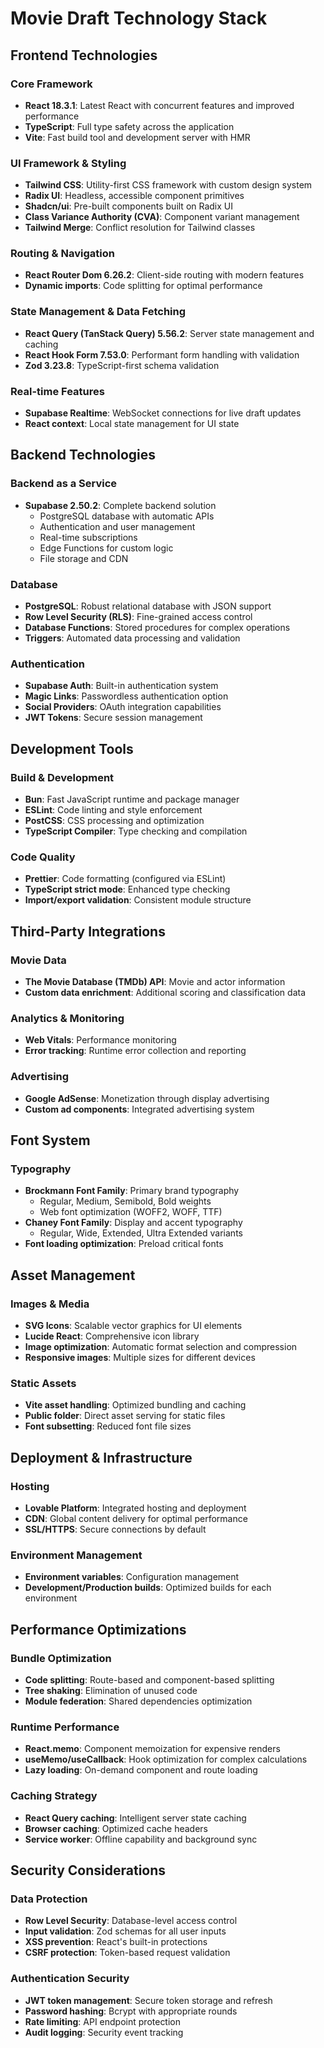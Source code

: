 # Movie Draft Technology Stack

## Frontend Technologies

### Core Framework
- **React 18.3.1**: Latest React with concurrent features and improved performance
- **TypeScript**: Full type safety across the application
- **Vite**: Fast build tool and development server with HMR

### UI Framework & Styling
- **Tailwind CSS**: Utility-first CSS framework with custom design system
- **Radix UI**: Headless, accessible component primitives
- **Shadcn/ui**: Pre-built components built on Radix UI
- **Class Variance Authority (CVA)**: Component variant management
- **Tailwind Merge**: Conflict resolution for Tailwind classes

### Routing & Navigation
- **React Router Dom 6.26.2**: Client-side routing with modern features
- **Dynamic imports**: Code splitting for optimal performance

### State Management & Data Fetching
- **React Query (TanStack Query) 5.56.2**: Server state management and caching
- **React Hook Form 7.53.0**: Performant form handling with validation
- **Zod 3.23.8**: TypeScript-first schema validation

### Real-time Features
- **Supabase Realtime**: WebSocket connections for live draft updates
- **React context**: Local state management for UI state

## Backend Technologies

### Backend as a Service
- **Supabase 2.50.2**: Complete backend solution
  - PostgreSQL database with automatic APIs
  - Authentication and user management
  - Real-time subscriptions
  - Edge Functions for custom logic
  - File storage and CDN

### Database
- **PostgreSQL**: Robust relational database with JSON support
- **Row Level Security (RLS)**: Fine-grained access control
- **Database Functions**: Stored procedures for complex operations
- **Triggers**: Automated data processing and validation

### Authentication
- **Supabase Auth**: Built-in authentication system
- **Magic Links**: Passwordless authentication option
- **Social Providers**: OAuth integration capabilities
- **JWT Tokens**: Secure session management

## Development Tools

### Build & Development
- **Bun**: Fast JavaScript runtime and package manager
- **ESLint**: Code linting and style enforcement
- **PostCSS**: CSS processing and optimization
- **TypeScript Compiler**: Type checking and compilation

### Code Quality
- **Prettier**: Code formatting (configured via ESLint)
- **TypeScript strict mode**: Enhanced type checking
- **Import/export validation**: Consistent module structure

## Third-Party Integrations

### Movie Data
- **The Movie Database (TMDb) API**: Movie and actor information
- **Custom data enrichment**: Additional scoring and classification data

### Analytics & Monitoring
- **Web Vitals**: Performance monitoring
- **Error tracking**: Runtime error collection and reporting

### Advertising
- **Google AdSense**: Monetization through display advertising
- **Custom ad components**: Integrated advertising system

## Font System

### Typography
- **Brockmann Font Family**: Primary brand typography
  - Regular, Medium, Semibold, Bold weights
  - Web font optimization (WOFF2, WOFF, TTF)
- **Chaney Font Family**: Display and accent typography
  - Regular, Wide, Extended, Ultra Extended variants
- **Font loading optimization**: Preload critical fonts

## Asset Management

### Images & Media
- **SVG Icons**: Scalable vector graphics for UI elements
- **Lucide React**: Comprehensive icon library
- **Image optimization**: Automatic format selection and compression
- **Responsive images**: Multiple sizes for different devices

### Static Assets
- **Vite asset handling**: Optimized bundling and caching
- **Public folder**: Direct asset serving for static files
- **Font subsetting**: Reduced font file sizes

## Deployment & Infrastructure

### Hosting
- **Lovable Platform**: Integrated hosting and deployment
- **CDN**: Global content delivery for optimal performance
- **SSL/HTTPS**: Secure connections by default

### Environment Management
- **Environment variables**: Configuration management
- **Development/Production builds**: Optimized builds for each environment

## Performance Optimizations

### Bundle Optimization
- **Code splitting**: Route-based and component-based splitting
- **Tree shaking**: Elimination of unused code
- **Module federation**: Shared dependencies optimization

### Runtime Performance
- **React.memo**: Component memoization for expensive renders
- **useMemo/useCallback**: Hook optimization for complex calculations
- **Lazy loading**: On-demand component and route loading

### Caching Strategy
- **React Query caching**: Intelligent server state caching
- **Browser caching**: Optimized cache headers
- **Service worker**: Offline capability and background sync

## Security Considerations

### Data Protection
- **Row Level Security**: Database-level access control
- **Input validation**: Zod schemas for all user inputs
- **XSS prevention**: React's built-in protections
- **CSRF protection**: Token-based request validation

### Authentication Security
- **JWT token management**: Secure token storage and refresh
- **Password hashing**: Bcrypt with appropriate rounds
- **Rate limiting**: API endpoint protection
- **Audit logging**: Security event tracking